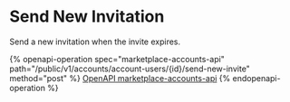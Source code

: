 # Send New Invitation

Send a new invitation when the invite expires.

{% openapi-operation spec="marketplace-accounts-api" path="/public/v1/accounts/account-users/{id}/send-new-invite" method="post" %}
[OpenAPI marketplace-accounts-api](https://nlpapp0760sda.blob.core.windows.net/public/openapi/marketplace-accounts.json)
{% endopenapi-operation %}
